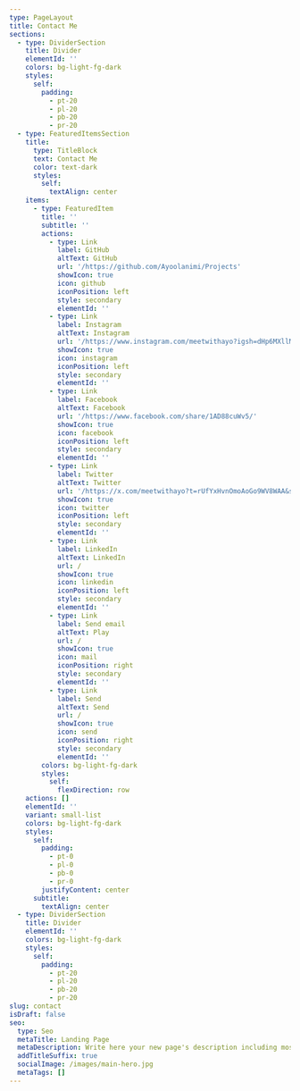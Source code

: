 ```yaml
---
type: PageLayout
title: Contact Me
sections:
  - type: DividerSection
    title: Divider
    elementId: ''
    colors: bg-light-fg-dark
    styles:
      self:
        padding:
          - pt-20
          - pl-20
          - pb-20
          - pr-20
  - type: FeaturedItemsSection
    title:
      type: TitleBlock
      text: Contact Me
      color: text-dark
      styles:
        self:
          textAlign: center
    items:
      - type: FeaturedItem
        title: ''
        subtitle: ''
        actions:
          - type: Link
            label: GitHub
            altText: GitHub
            url: '/https://github.com/Ayoolanimi/Projects'
            showIcon: true
            icon: github
            iconPosition: left
            style: secondary
            elementId: ''
          - type: Link
            label: Instagram
            altText: Instagram
            url: '/https://www.instagram.com/meetwithayo?igsh=dHp6MXllMnYzcG02'
            showIcon: true
            icon: instagram
            iconPosition: left
            style: secondary
            elementId: ''
          - type: Link
            label: Facebook
            altText: Facebook
            url: '/https://www.facebook.com/share/1AD88cuWv5/'
            showIcon: true
            icon: facebook
            iconPosition: left
            style: secondary
            elementId: ''
          - type: Link
            label: Twitter
            altText: Twitter
            url: '/https://x.com/meetwithayo?t=rUfYxHvnOmoAoGo9WV8WAA&s=09'
            showIcon: true
            icon: twitter
            iconPosition: left
            style: secondary
            elementId: ''
          - type: Link
            label: LinkedIn
            altText: LinkedIn
            url: /
            showIcon: true
            icon: linkedin
            iconPosition: left
            style: secondary
            elementId: ''
          - type: Link
            label: Send email
            altText: Play
            url: /
            showIcon: true
            icon: mail
            iconPosition: right
            style: secondary
            elementId: ''
          - type: Link
            label: Send
            altText: Send
            url: /
            showIcon: true
            icon: send
            iconPosition: right
            style: secondary
            elementId: ''
        colors: bg-light-fg-dark
        styles:
          self:
            flexDirection: row
    actions: []
    elementId: ''
    variant: small-list
    colors: bg-light-fg-dark
    styles:
      self:
        padding:
          - pt-0
          - pl-0
          - pb-0
          - pr-0
        justifyContent: center
      subtitle:
        textAlign: center
  - type: DividerSection
    title: Divider
    elementId: ''
    colors: bg-light-fg-dark
    styles:
      self:
        padding:
          - pt-20
          - pl-20
          - pb-20
          - pr-20
slug: contact
isDraft: false
seo:
  type: Seo
  metaTitle: Landing Page
  metaDescription: Write here your new page's description including most relevant keywords.
  addTitleSuffix: true
  socialImage: /images/main-hero.jpg
  metaTags: []
---
```

